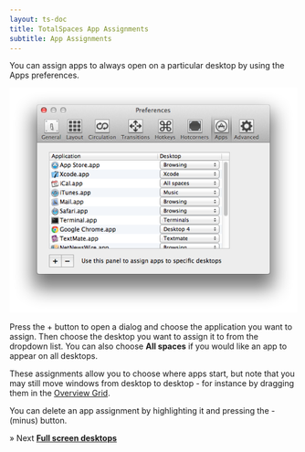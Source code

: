 ```yaml
---
layout: ts-doc
title: TotalSpaces App Assignments
subtitle: App Assignments
---
```


You can assign apps to always open on a particular desktop by using the Apps preferences.

<img src="/images/apps-preferences.png">

Press the + button to open a dialog and choose the application you want to assign. Then choose the desktop you want to assign it to from the dropdown list. You can also choose **All spaces** if you would like an app to appear on all desktops.

These assignments allow you to choose where apps start, but note that you may still move windows from desktop to desktop - for instance by dragging them in the [Overview Grid](/overview "Overview grid").

You can delete an app assignment by highlighting it and pressing the - (minus) button.

&raquo; Next [**Full screen desktops**](/full-screen-desktops)
